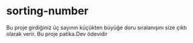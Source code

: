 
# sorting-number
Bu proje girdiğiniz üç sayının küçükten büyüğe doru sıralanışını size çıktı olarak verir. Bu proje patika.Dev ödevidir
